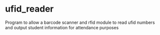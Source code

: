 # ufid_reader
Program to allow a barcode scanner and rfid module to read ufid numbers and output student information for attendance purposes
